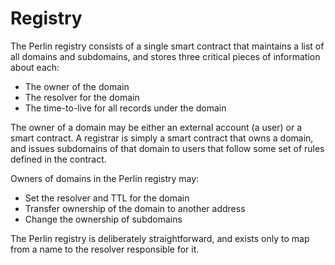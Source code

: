 # Registry

The Perlin registry consists of a single smart contract that maintains a list of all domains and subdomains, and stores three critical pieces of information about each:
- The owner of the domain
- The resolver for the domain
- The time-to-live for all records under the domain

The owner of a domain may be either an external account (a user) or a smart contract. A registrar is simply a smart contract that owns a domain, and issues subdomains of that domain to users that follow some set of rules defined in the contract.

Owners of domains in the Perlin registry may:
- Set the resolver and TTL for the domain
- Transfer ownership of the domain to another address
- Change the ownership of subdomains

The Perlin registry is deliberately straightforward, and exists only to map from a name to the resolver responsible for it.
